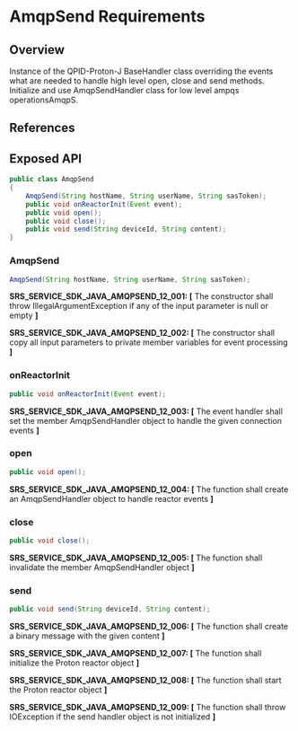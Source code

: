 # AmqpSend Requirements

## Overview

Instance of the QPID-Proton-J BaseHandler class overriding the events what are needed to handle high level open, close and send methods. Initialize and use AmqpSendHandler class for low level ampqs operationsAmqpS. 

## References

## Exposed API

```java
public class AmqpSend 
{
    AmqpSend(String hostName, String userName, String sasToken);
    public void onReactorInit(Event event);
    public void open();
    public void close();
    public void send(String deviceId, String content);
}
```

### AmqpSend

```java
AmqpSend(String hostName, String userName, String sasToken);
```
**SRS_SERVICE_SDK_JAVA_AMQPSEND_12_001: [** The constructor shall throw IllegalArgumentException if any of the input parameter is null or empty **]**

**SRS_SERVICE_SDK_JAVA_AMQPSEND_12_002: [** The constructor shall copy all input parameters to private member variables for event processing **]**

### onReactorInit

```java
public void onReactorInit(Event event);
```
**SRS_SERVICE_SDK_JAVA_AMQPSEND_12_003: [** The event handler shall set the member AmqpSendHandler object to handle the given connection events **]**

### open

```java
public void open();
```
**SRS_SERVICE_SDK_JAVA_AMQPSEND_12_004: [** The function shall create an AmqpSendHandler object to handle reactor events **]**

### close

```java
public void close();
```
**SRS_SERVICE_SDK_JAVA_AMQPSEND_12_005: [** The function shall invalidate the member AmqpSendHandler object **]**

### send

```java
public void send(String deviceId, String content);
```
**SRS_SERVICE_SDK_JAVA_AMQPSEND_12_006: [** The function shall create a binary message with the given content **]**

**SRS_SERVICE_SDK_JAVA_AMQPSEND_12_007: [** The function shall initialize the Proton reactor object **]**

**SRS_SERVICE_SDK_JAVA_AMQPSEND_12_008: [** The function shall start the Proton reactor object **]**

**SRS_SERVICE_SDK_JAVA_AMQPSEND_12_009: [** The function shall throw IOException if the send handler object is not initialized **]**
